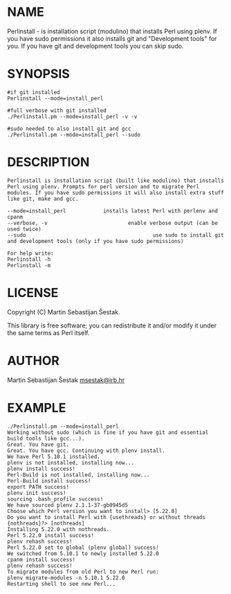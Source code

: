 # NAME

Perlinstall - is installation script (modulino) that installs Perl using plenv. If you have sudo permissions it also installs git and "Development tools" for you. If you have git and development tools you can skip sudo.

# SYNOPSIS

    #if git installed
    Perlinstall --mode=install_perl

    #full verbose with git installed
    ./Perlinstall.pm --mode=install_perl -v -v

    #sudo needed to also install git and gcc
    ./Perlinstall.pm --mode=install_perl --sudo

# DESCRIPTION

    Perlinstall is installation script (built like modulino) that installs Perl using plenv. Prompts for perl version and to migrate Perl modules. If you have sudo permissions it will also install extra stuff like git, make and gcc.

    --mode=install_perl            installs latest Perl with perlenv and cpanm
    --verbose, -v                          enable verbose output (can be used twice)
    --sudo                                         use sudo to install git and development tools (only if you have sudo permissions)

    For help write:
    Perlinstall -h
    Perlinstall -m

# LICENSE

Copyright (C) Martin Sebastijan Šestak.

This library is free software; you can redistribute it and/or modify
it under the same terms as Perl itself.

# AUTHOR

Martin Sebastijan Šestak <msestak@irb.hr>

# EXAMPLE

    ./Perlinstall.pm --mode=install_perl
    Working without sudo (which is fine if you have git and essential build tools like gcc...).
    Great. You have git.
    Great. You have gcc. Continuing with plenv install.
    We have Perl 5.10.1 installed.
    plenv is not installed, installing now...
    plenv install success!
    Perl-Build is not installed, installing now...
    Perl-Build install success!
    export PATH success!
    plenv init success!
    sourcing .bash_profile success!
    We have sourced plenv 2.1.1-37-gb0945d5
    Choose which Perl version you want to install> [5.22.0] 
    Do you want to install Perl with {usethreads} or without threads {nothreads}?> [nothreads] 
    Installing 5.22.0 with nothreads.
    Perl 5.22.0 install success!
    plenv rehash success!
    Perl 5.22.0 set to global (plenv global) success!
    We switched from 5.10.1 to newly installed 5.22.0
    cpanm install success!
    plenv rehash success!
    To migrate modules from old Perl to new Perl run:
    plenv migrate-modules -n 5.10.1 5.22.0
    Restarting shell to see new Perl...
